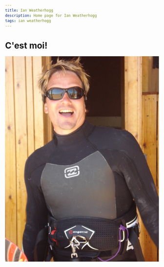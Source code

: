 ```yaml
---
title: Ian Weatherhogg 
description: Home page for Ian Weatherhogg
tags: ian weatherhogg
---
```

# C'est moi!

![Kitesurfing in Egypt](/images/other/IanWeatherhoggKiteSurfingElGouna.JPG)

